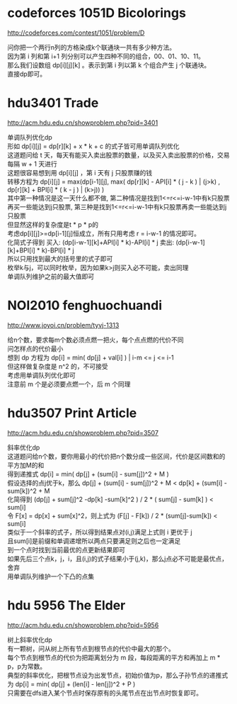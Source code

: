 # codeforces 1051D Bicolorings
http://codeforces.com/contest/1051/problem/D

问你把一个两行n列的方格染成k个联通块一共有多少种方法。  
因为第 i 列和第 i+1 列分别可以产生四种不同的组合，00、01、10、11。  
那么我们设数组 dp[i][j][k] 。表示到第 i 列以第 k 个组合产生 j 个联通块。  
直接dp即可。  

# hdu3401 Trade
http://acm.hdu.edu.cn/showproblem.php?pid=3401

单调队列优化dp  
形如 dp[i][j] = dp[r][k] + x * k + c 的式子皆可用单调队列优化  
这道题问给 t 天，每天有能买入卖出股票的数量，以及买入卖出股票的价格，交易每隔 w + 1 天进行  
这题很容易想到用 dp[i][j] ，第 i 天有 j 只股票赚的钱  
转移方程为
dp[i][j] = max(dp[i-1][j], max( dp[r][k] - API[i] * ( j - k ) | (j>k) , dp[r][k] + BPI[i] * ( k - j )  | (k>j)) )  
其中第一种情况是这一天什么都不做,
第二种情况是找到1<=r<=i-w-1中有k只股票再买一些能达到j只股票,
第三种是找到1<=r<=i-w-1中有k只股票再卖一些能达到j只股票  
但显然这样的复杂度是t * p * p的  
考虑dp[i][j]>=dp[i-1][j]恒成立，所有只用考虑 r = i-w-1 的情况即可。  
化简式子得到 买入: (dp[i-w-1][k]+API[i] * k)-API[i] * j  卖出: (dp[i-w-1][k]+BPI[i] * k)-BPI[i] * j  
所以只用找到最大的括号里的式子即可  
枚举k与j，可以同时枚举，因为如果k>j则买入必不可能，卖出同理  
单调队列维护之前的最大值即可  

# NOI2010 fenghuochuandi
http://www.joyoi.cn/problem/tyvj-1313

给n个数，要求每m个数必须点燃一把火，每个点点燃的代价不同  
问怎样点的代价最小  
想到 dp 方程为 dp[i] = min( dp[j] + val[i] ) | i-m <= j <= i-1  
但这样做复杂度是 n^2 的，不可接受  
考虑用单调队列优化即可  
注意前 m 个是必须要点燃一个，后 m 个同理  

# hdu3507 Print Article
http://acm.hdu.edu.cn/showproblem.php?pid=3507

斜率优化dp  
这道题问给n个数，要你用最小的代价把n个数分成一些区间，代价是区间数和的平方加M的和  
得到递推式 dp[i] = min( dp[j] + (sum[i] - sum[j])^2 + M )  
假设选择的点j优于k，那么 dp[j] + (sum[i] - sum[j])^2 + M < dp[k] + (sum[i] - sum[k])^2 + M  
化简得到 (dp[j] + sum[j]^2 -dp[k] -sum[k]^2 ) / 2 * ( sum[j] - sum[k] ) < sum[i]  
令 F[x] = dp[x] + sum[x]^2，则上式为 (F[j] - F[k]) / 2 * (sum[j]-sum[k]) < sum[i]  
类似于一个斜率的式子，所以得到结果点对(i,j)满足上式则 i 更优于 j  
且sum[i]是前缀和单调递增所以两点只要满足则之后也一定满足  
到一个点时找到当前最优的点更新结果即可  
如果先后三个点k，j，i，且(i,j)的式子结果小于(j,k)，那么j点必不可能是最优点，舍弃  
用单调队列维护一个下凸的点集  

# hdu 5956 The Elder
http://acm.hdu.edu.cn/showproblem.php?pid=5956

树上斜率优化dp  
有一颗树，问从树上所有节点到根节点的代价中最大的那个。  
每个节点到根节点的代价为把距离划分为 m 段，每段距离的平方和再加上 m * p，p为常数。  
典型的斜率优化，把根节点设为出发节点，初始价值为p，那么子孙节点的递推式为 dp[i] = min( dp[j] + (len[i] - len[j])^2 + P )  
只需要在dfs进入某个节点时保存原有的头尾节点在出节点时恢复即可。  